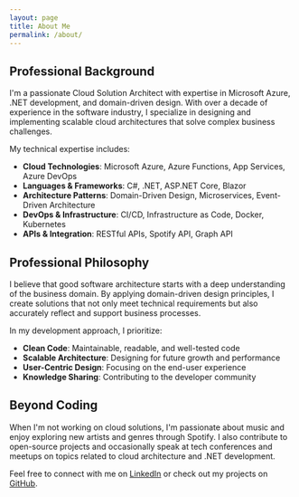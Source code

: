 ```yaml
---
layout: page
title: About Me
permalink: /about/
---
```


## Professional Background

I'm a passionate Cloud Solution Architect with expertise in Microsoft Azure, .NET development, and domain-driven design. With over a decade of experience in the software industry, I specialize in designing and implementing scalable cloud architectures that solve complex business challenges.

My technical expertise includes:

- **Cloud Technologies**: Microsoft Azure, Azure Functions, App Services, Azure DevOps
- **Languages & Frameworks**: C#, .NET, ASP.NET Core, Blazor
- **Architecture Patterns**: Domain-Driven Design, Microservices, Event-Driven Architecture
- **DevOps & Infrastructure**: CI/CD, Infrastructure as Code, Docker, Kubernetes
- **APIs & Integration**: RESTful APIs, Spotify API, Graph API

## Professional Philosophy

I believe that good software architecture starts with a deep understanding of the business domain. By applying domain-driven design principles, I create solutions that not only meet technical requirements but also accurately reflect and support business processes.

In my development approach, I prioritize:

- **Clean Code**: Maintainable, readable, and well-tested code
- **Scalable Architecture**: Designing for future growth and performance
- **User-Centric Design**: Focusing on the end-user experience
- **Knowledge Sharing**: Contributing to the developer community

## Beyond Coding

When I'm not working on cloud solutions, I'm passionate about music and enjoy exploring new artists and genres through Spotify. I also contribute to open-source projects and occasionally speak at tech conferences and meetups on topics related to cloud architecture and .NET development.

Feel free to connect with me on [LinkedIn](https://www.linkedin.com/in/wendelin-niesl-676442138/) or check out my projects on [GitHub](https://github.com/DSpirit).
